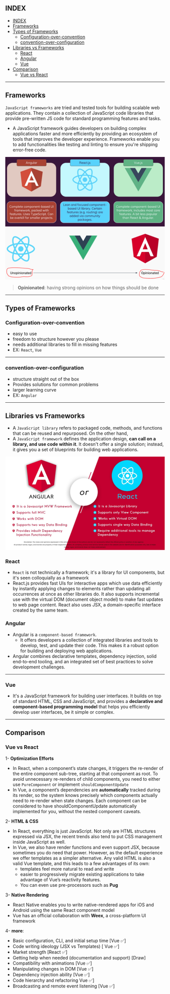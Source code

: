 ## INDEX

- [INDEX](#index)
- [Frameworks](#frameworks)
- [Types of Frameworks](#types-of-frameworks)
  - [Configuration-over-convention](#configuration-over-convention)
  - [convention-over-configuration](#convention-over-configuration)
- [Libraries vs Frameworks](#libraries-vs-frameworks)
  - [React](#react)
  - [Angular](#angular)
  - [Vue](#vue)
- [Comparison](#comparison)
  - [Vue vs React](#vue-vs-react)

---

## Frameworks

`JavaScript frameworks` are tried and tested tools for building scalable web applications. They contain a collection of JavaScript code libraries that provide pre-written JS code for standard programming features and tasks.

- A JavaScript framework guides developers on building complex applications faster and more efficiently by providing an ecosystem of tools that improves the developer experience. Frameworks enable you to add functionalities like testing and linting to ensure you're shipping error-free code.

![frameworks](./img/frameworks.PNG)
![frameworks](./img/opinionated.PNG)

> **Opinionated**: having strong opinions on how things should be done

---

## Types of Frameworks

### Configuration-over-convention

- easy to use
- freedom to structure however you please
- needs additional libraries to fill in missing features
- EX: `React`, `Vue`

---

### convention-over-configuration

- structure straight out of the box
- Provides solutions for common problems
- larger learning curve
- EX: `Angular`

---

## Libraries vs Frameworks

- A `JavaScript library` refers to packaged code, methods, and functions that can be reused and repurposed. On the other hand,
- A `JavaScript framework` defines the application design, **can call on a library, and use code within it**. It doesn't offer a single solution; instead, it gives you a set of blueprints for building web applications.

![vs](./img/react_vs_Angular.jpeg)

### React

- `React` is not technically a framework; it's a library for UI components, but it's seen colloquially as a framework
- React.js provides fast UIs for interactive apps which use data efficiently by instantly applying changes to elements rather than updating all occurrences at once as other libraries do. It also supports incremental use with the virtual DOM (document object model) to make fast updates to web page content. React also uses JSX, a domain-specific interface created by the same team.

### Angular

- Angular is a `component-based framework`.
  - It offers developers a collection of integrated libraries and tools to develop, test, and update their code. This makes it a robust option for building and deploying web applications.
- Angular combines declarative templates, dependency injection, solid end-to-end tooling, and an integrated set of best practices to solve development challenges.

---

### Vue

- It's a JavaScript framework for building user interfaces. It builds on top of standard HTML, CSS and JavaScript, and provides a **declarative and component-based programming model** that helps you efficiently develop user interfaces, be it simple or complex.

---

## Comparison

### Vue vs React

1- **Optimization Efforts**

- In React, when a component’s state changes, it triggers the re-render of the entire component sub-tree, starting at that component as root. To avoid unnecessary re-renders of child components, you need to either use `PureComponent` or implement `shouldComponentUpdate`
- In Vue, a component’s dependencies are **automatically** tracked during its render, so the system knows precisely which components actually need to re-render when state changes. Each component can be considered to have shouldComponentUpdate automatically implemented for you, without the nested component caveats.

2- **HTML & CSS**

- In React, everything is just JavaScript. Not only are HTML structures expressed via JSX, the recent trends also tend to put CSS management inside JavaScript as well.
- In Vue, we also have render functions and even support JSX, because sometimes you do need that power. However, as the default experience we offer templates as a simpler alternative. Any valid HTML is also a valid Vue template, and this leads to a few advantages of its own:
  - templates feel more natural to read and write
  - easier to progressively migrate existing applications to take advantage of Vue’s reactivity features.
  - You can even use pre-processors such as **Pug**

3- **Native Rendering**

- React Native enables you to write native-rendered apps for iOS and Android using the same React component model
- Vue has an official collaboration with **Weex**, a cross-platform UI framework

4- **more**:

- Basic configuration, CLI, and initial setup time [Vue ✅]
- Code writing ideology (JSX vs Templates) [ Vue ✅]
- Market strength [React ✅]
- Getting help when needed (documentation and support) [Draw]
- Compatibility with animations [Vue ✅]
- Manipulating changes in DOM [Vue ✅]
- Dependency injection ability [Vue ✅]
- Code hierarchy and refactoring Vue ✅]
- Broadcasting and remote event listening [Vue ✅]
